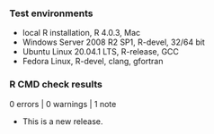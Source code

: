 ### Test environments
* local R installation, R 4.0.3, Mac
* Windows Server 2008 R2 SP1, R-devel, 32/64 bit
* Ubuntu Linux 20.04.1 LTS, R-release, GCC
* Fedora Linux, R-devel, clang, gfortran

### R CMD check results

0 errors | 0 warnings | 1 note

* This is a new release.
